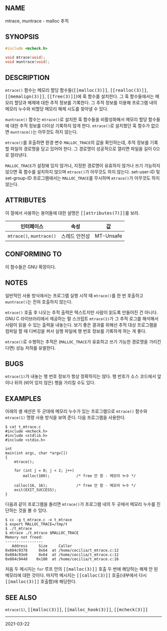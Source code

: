 ## NAME

mtrace, muntrace - malloc 추적

## SYNOPSIS

```c
#include <mcheck.h>

void mtrace(void);
void muntrace(void);
```

## DESCRIPTION

`mtrace()` 함수는 메모리 할당 함수들(<tt>[[malloc(3)]]</tt>, <tt>[[realloc(3)]]</tt>, <tt>[[memalign(3)]]</tt>, <tt>[[free(3)]]</tt>)에 훅 함수를 설치한다. 그 훅 함수들에서는 메모리 할당과 해제에 대한 추적 정보를 기록한다. 그 추적 정보를 이용해 프로그램 내의 메모리 누수와 비할당 메모리 해제 시도를 찾아낼 수 있다.

`muntrace()` 함수는 `mtrace()`로 설치한 훅 함수들을 비활성화해서 메모리 할당 함수들에 대한 추적 정보를 더이상 기록하지 않게 한다. `mtrace()`로 설치했던 훅 함수가 없으면 `muntrace()`는 아무것도 하지 않는다.

`mtrace()`를 호출하면 환경 변수 `MALLOC_TRACE`의 값을 확인하는데, 추적 정보를 기록할 파일의 경로명을 담고 있어야 한다. 그 경로명이 성공적으로 열리면 파일을 길이 0으로 잘라낸다.

`MALLOC_TRACE`가 설정돼 있지 않거나, 지정한 경로명이 유효하지 않거나 쓰기 가능하지 않으면 훅 함수를 설치하지 않으며 `mtrace()`가 아무것도 하지 않는다. set-user-ID 및 set-group-ID 프로그램에서는 `MALLOC_TRACE`를 무시하며 `mtrace()`가 아무것도 하지 않는다.

## ATTRIBUTES

이 절에서 사용하는 용어들에 대한 설명은 <tt>[[attributes(7)]]</tt>를 보라.

| 인터페이스 | 속성 | 값 |
| --- | --- | --- |
| `mtrace()`, `muntrace()` | 스레드 안전성 | MT-Unsafe |

## CONFORMING TO

이 함수들은 GNU 확장이다.

## NOTES

일반적인 사용 방식에서는 프로그램 실행 시작 때 `mtrace()`를 한 번 호출하고 `muntrace()`는 전혀 호출하지 않는다.

`mtrace()` 호출 후 나오는 추적 출력은 텍스트지만 사람이 읽도록 만들어진 건 아니다. GNU C 라이브러리에서 제공하는 펄 스크립트 `mtrace(1)`가 그 추적 로그를 해석해서 사람이 읽을 수 있는 출력을 내놓는다. 보기 좋은 결과를 위해선 추적 대상 프로그램을 컴파일 할 때 디버깅을 켜서 실행 파일에 행 번호 정보를 기록하게 하는 게 좋다.

`mtrace()`로 수행하는 추적은 (`MALLOC_TRACE`가 유효하고 쓰기 가능한 경로명을 가리킨다면) 성능 저하를 유발한다.

## BUGS

`mtrace(1)`가 내놓는 행 번호 정보가 항상 정확하지는 않다. 행 번호가 소스 코드에서 앞이나 뒤의 (비어 있지 않은) 행을 가리킬 수도 있다.

## EXAMPLES

아래의 셸 세션은 두 군데에 메모리 누수가 있는 프로그램으로 `mtrace()` 함수와 `mtrace(1)` 명령 사용 방식을 보여 준다. 다음 프로그램을 사용한다.

```text
$ cat t_mtrace.c
#include <mcheck.h>
#include <stdlib.h>
#include <stdio.h>

int
main(int argc, char *argv[])
{
    mtrace();

    for (int j = 0; j < 2; j++)
        malloc(100);            /* free 안 함 - 메모리 누수 */

    calloc(16, 16);             /* free 안 함 - 메모리 누수 */
    exit(EXIT_SUCCESS);
}
```

다음과 같이 프로그램을 돌리면 `mtrace()`가 프로그램 내의 두 곳에서 메모리 누수를 진단하는 것을 볼 수 있다.

```text
$ cc -g t_mtrace.c -o t_mtrace
$ export MALLOC_TRACE=/tmp/t
$ ./t_mtrace
$ mtrace ./t_mtrace $MALLOC_TRACE
Memory not freed:
-----------------
   Address     Size     Caller
0x084c9378     0x64  at /home/cecilia/t_mtrace.c:12
0x084c93e0     0x64  at /home/cecilia/t_mtrace.c:12
0x084c9448    0x100  at /home/cecilia/t_mtrace.c:16
```

처음 두 메시지는 `for` 루프 안의 <tt>[[malloc(3)]]</tt> 호출 두 번에 해당하는 해제 안 된 메모리에 대한 것이다. 마지막 메시지는 <tt>[[calloc(3)]]</tt> 호출(내부에서 다시 <tt>[[malloc(3)]]</tt> 호출함)에 해당한다.

## SEE ALSO

`mtrace(1)`, <tt>[[malloc(3)]]</tt>, <tt>[[malloc_hook(3)]]</tt>, <tt>[[mcheck(3)]]</tt>

----

2021-03-22
